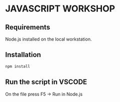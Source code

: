 # JAVASCRIPT WORKSHOP

## Requirements

Node.js installed on the local workstation.

## Installation

```sh
npm install
```

## Run the script in VSCODE

On the file press F5 -> Run in Node.js
